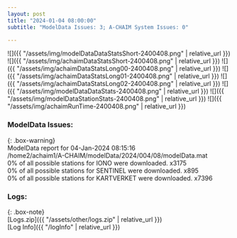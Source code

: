 ```yaml
---
layout: post
title: "2024-01-04 08:00:00"
subtitle: "ModelData Issues: 3; A-CHAIM System Issues: 0"

---
```


![]({{ "/assets/img/modelDataDataStatsShort-2400408.png" | relative_url }})
![]({{ "/assets/img/achaimDataStatsShort-2400408.png" | relative_url }})
![]({{ "/assets/img/achaimDataStatsLong00-2400408.png" | relative_url }})
![]({{ "/assets/img/achaimDataStatsLong01-2400408.png" | relative_url }})
![]({{ "/assets/img/achaimDataStatsLong02-2400408.png" | relative_url }})
![]({{ "/assets/img/modelDataDataStats-2400408.png" | relative_url }})
![]({{ "/assets/img/modelDataStationStats-2400408.png" | relative_url }})
![]({{ "/assets/img/achaimRunTime-2400408.png" | relative_url }})


### ModelData Issues:  
  
{: .box-warning}  
 ModelData report for 04-Jan-2024 08:15:16   
 /home2/achaim1/A-CHAIM/modelData/2024/004/08/modelData.mat   
 0% of all possible stations for IONO were downloaded. x3175   
 0% of all possible stations for SENTINEL were downloaded. x895   
 0% of all possible stations for KARTVERKET were downloaded. x7396   
  


### Logs:  
  
{: .box-note}  
[Logs.zip]({{ "/assets/other/logs.zip" | relative_url }})  
[Log Info]({{ "/logInfo" | relative_url }})  
